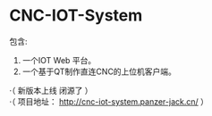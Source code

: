 # CNC-IOT-System

包含:
  1. 一个IOT Web 平台。
  2. 一个基于QT制作直连CNC的上位机客户端。
  
·（ 新版本上线 闭源了 ） <br>
·（ 项目地址： http://cnc-iot-system.panzer-jack.cn/ ）
